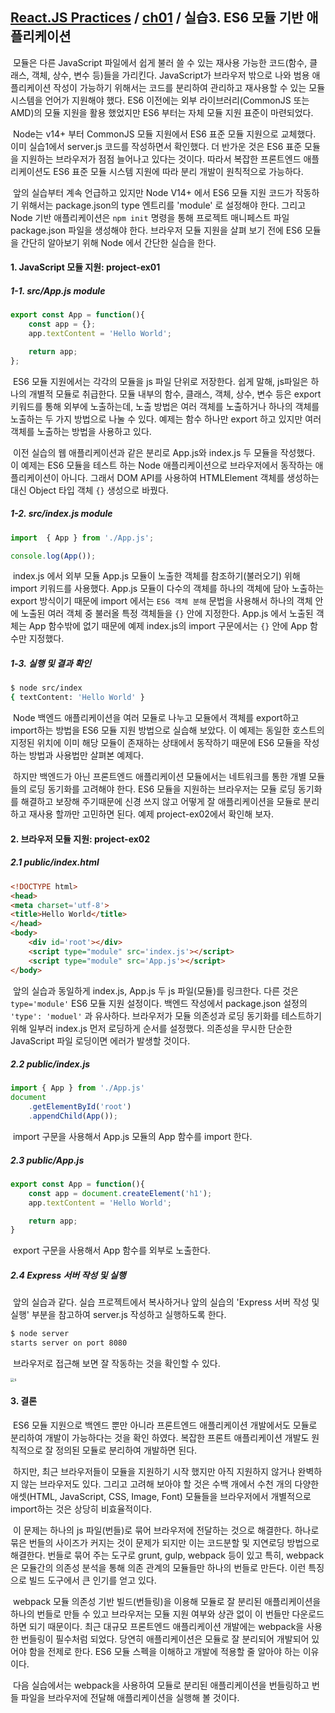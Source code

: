 ## [React.JS Practices](https://github.com/kickscar-javascript/react-practices) / [ch01](hhttps://github.com/kickscar-javascript/react-practices/tree/master/ch01) / 실습3. ES6 모듈 기반 애플리케이션

​	 모듈은 다른 JavaScript 파일에서 쉽게 불러 쓸 수 있는 재사용 가능한 코드(함수, 클래스, 객체, 상수, 변수 등)들을 가리킨다. JavaScript가 브라우저 밖으로 나와 범용 애플리케이션 작성이 가능하기 위해서는 코드를 분리하여 관리하고 재사용할 수 있는 모듈 시스템을 언어가 지원해야 했다. ES6 이전에는 외부 라이브러리(CommonJS 또는 AMD)의 모듈 지원을 활용 했었지만 ES6 부터는 자체 모듈 지원 표준이 마련되었다.

​	Node는 v14+ 부터 CommonJS 모듈 지원에서 ES6 표준 모듈 지원으로 교체했다. 이미 실습1에서 server.js 코드를 작성하면서 확인했다. 더 반가운 것은 ES6 표준 모듈을 지원하는 브라우저가 점점 늘어나고 있다는 것이다. 따라서 복잡한 프론트엔드 애플리케이션도 ES6 표준 모듈 시스템 지원에 따라 분리 개발이 원칙적으로 가능하다.

​	앞의 실습부터 계속 언급하고 있지만 Node V14+ 에서 ES6 모듈 지원 코드가 작동하기 위해서는 package.json의 type 엔트리를 'module' 로 설정해야 한다. 그리고 Node 기반 애플리케이션은 `npm init` 명령을 통해 프로젝트 매니페스트 파일 package.json 파일을 생성해야 한다. 브라우저 모듈 지원을 살펴 보기 전에  ES6 모듈을 간단히 알아보기 위해 Node 에서 간단한 실습을 한다.  

#### 1. JavaScript 모듈 지원: project-ex01

##### 1-1. src/App.js module

```javascript
export const App = function(){
    const app = {};
    app.textContent = 'Hello World';

    return app;
};
```

​	ES6 모듈 지원에서는 각각의 모듈을 js 파일 단위로 저장한다. 쉽게 말해,  js파일은 하나의 개별적 모듈로 취급한다. 모듈 내부의 함수, 클래스, 객체, 상수, 변수 등은 export 키워드를 통해 외부에 노출하는데, 노출 방법은 여러 객체를 노출하거나 하나의 객체를 노출하는 두 가지 방법으로 나눌 수 있다. 예제는 함수 하나만 export 하고 있지만 여러 객체를 노출하는 방법을 사용하고 있다. 

​	이전 실습의 웹 애플리케이션과 같은 분리로 App.js와 index.js 두 모듈을 작성했다. 이 예제는 ES6 모듈을 테스트 하는 Node 애플리케이션으로 브라우저에서 동작하는 애플리케이션이 아니다. 그래서 DOM API를 사용하여 HTMLElement 객체를 생성하는 대신 Object 타입 객체 `{}` 생성으로 바꿨다.     

##### 1-2. src/index.js module

```javascript
import  { App } from './App.js';

console.log(App());
```

​	index.js 에서 외부 모듈 App.js 모듈이 노출한 객체를 참조하기(불러오기) 위해 import 키워드를 사용했다. App.js 모듈이 다수의 객체를 하나의 객체에 담아 노출하는 export 방식이기 때문에 import 에서는 `ES6 객체 분해` 문법을 사용해서 하나의 객체 안에 노출된 여러 객체 중 불러올 특정 객체들을  `{}` 안에 지정한다. App.js 에서 노출된 객체는 App 함수밖에 없기 때문에 예제 index.js의 import 구문에서는 `{}` 안에 App 함수만 지정했다.

##### 1-3. 실행 및 결과 확인

```bash
$ node src/index
{ textContent: 'Hello World' }
```

​	Node 백엔드 애플리케이션을 여러 모듈로 나누고 모듈에서 객체를 export하고 import하는 방법을 ES6 모듈 지원 방법으로 실습해 보았다. 이 예제는 동일한 호스트의 지정된 위치에 이미 해당 모듈이 존재하는 상태에서 동작하기 때문에 ES6 모듈을 작성하는 방법과 사용법만 살펴본 예제다.

​	하지만 백엔드가 아닌 프론트엔드 애플리케이션 모듈에서는 네트워크를 통한 개별 모듈들의 로딩 동기화를 고려해야 한다. ES6 모듈을 지원하는 브라우저는 모듈 로딩 동기화를 해결하고 보장해 주기때문에 신경 쓰지 않고 어떻게 잘 애플리케이션을 모듈로 분리하고 재사용 할까만 고민하면 된다. 예제 project-ex02에서 확인해 보자.         

#### 2. 브라우저 모듈 지원: project-ex02

##### 2.1 public/index.html

```html
<!DOCTYPE html>
<head>
<meta charset='utf-8'>
<title>Hello World</title>
</head>
<body>
    <div id='root'></div>
    <script type="module" src='index.js'></script>
    <script type="module" src='App.js'></script>
</body>
```

​	앞의 실습과 동일하게 index.js, App.js 두 js 파일(모듈)를 링크한다. 다른 것은 `type='module'` ES6 모듈 지원 설정이다. 백엔드 작성에서 package.json 설정의 `'type': 'moduel'` 과 유사하다. 브라우저가 모듈 의존성과 로딩 동기화를 테스트하기 위해 일부러 index.js 먼저 로딩하게 순서를 설정했다. 의존성을 무시한 단순한 JavaScript 파일 로딩이면 에러가 발생할 것이다.

##### 2.2 public/index.js

```JavaScript
import { App } from './App.js'
document
    .getElementById('root')
    .appendChild(App());
```

​	import 구문을 사용해서 App.js 모듈의 App 함수를 import 한다.

##### 2.3 public/App.js

```JavaScript
export const App = function(){
    const app = document.createElement('h1');
    app.textContent = 'Hello World';

    return app;
}
```

​	export 구문을 사용해서 App 함수를 외부로 노출한다.

##### 2.4 Express 서버 작성 및 실행

​	앞의 실습과 같다. 실습 프로젝트에서 복사하거나 앞의 실습의 'Express 서버 작성 및 실행' 부분을 참고하여 server.js 작성하고 실행하도록 한다.

```bash
$ node server
starts server on port 8080
```

​	브라우저로 접근해 보면 잘 작동하는 것을 확인할 수 있다.

<img src="http://image.kickscar.me:8080/markdown/react-practices/ch01-0004.png" alt="s" style="zoom:40%;" />

#### 3. 결론

​	ES6 모듈 지원으로 백엔드 뿐만 아니라 프론트엔드 애플리케이션 개발에서도 모듈로 분리하여 개발이 가능하다는 것을 확인 하였다. 복잡한 프론트 애플리케이션 개발도 원칙적으로 잘 정의된 모듈로 분리하여 개발하면 된다.

​	하지만, 최근 브라우저들이 모듈을 지원하기 시작 했지만 아직 지원하지 않거나 완벽하지 않는 브라우저도 있다. 그리고 고려해 보아야 할 것은 수백 개에서 수천 개의 다양한 애셋(HTML, JavaScript, CSS, Image, Font) 모듈들을 브라우저에서 개별적으로 import하는 것은 상당히 비효율적이다. 

​	이 문제는 하나의 js 파일(번들)로 묶어 브라우저에 전달하는 것으로 해결한다. 하나로 묶은 번들의 사이즈가 커지는 것이 문제가 되지만 이는 코드분할 및 지연로딩 방법으로 해결한다. 번들로 묶어 주는 도구로 grunt, gulp, webpack 등이 있고 특히, webpack은 모듈간의 의존성 분석을 통해 의존 관계의 모듈들만 하나의 번들로 만든다. 이런 특징으로 빌드 도구에서 큰 인기를 얻고 있다.  

​	webpack 모듈 의존성 기반 빌드(번들링)을 이용해 모듈로 잘 분리된 애플리케이션을 하나의 번들로 만들 수 있고 브라우저는 모듈 지원 여부와 상관 없이 이 번들만 다운로드 하면 되기 때문이다. 최근 대규모 프론트엔드 애플리케이션 개발에는 webpack을 사용한 번들링이 필수처럼 되었다. 당연히 애플리케이션은 모듈로 잘 분리되어 개발되어 있어야 함을 전제로 한다. ES6 모듈 스펙을 이해하고 개발에 적용할 줄 알아야 하는 이유이다.

​	다음 실습에서는 webpack을 사용하여 모듈로 분리된 애플리케이션을 번들링하고 번들 파일을 브라우저에 전달해 애플리케이션을 실행해 볼 것이다.